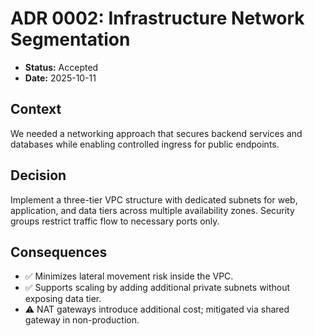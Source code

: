 # ADR 0002: Infrastructure Network Segmentation

- **Status:** Accepted
- **Date:** 2025-10-11

## Context
We needed a networking approach that secures backend services and databases while enabling controlled ingress for public endpoints.

## Decision
Implement a three-tier VPC structure with dedicated subnets for web, application, and data tiers across multiple availability zones. Security groups restrict traffic flow to necessary ports only.

## Consequences
- ✅ Minimizes lateral movement risk inside the VPC.
- ✅ Supports scaling by adding additional private subnets without exposing data tier.
- ⚠️ NAT gateways introduce additional cost; mitigated via shared gateway in non-production.

